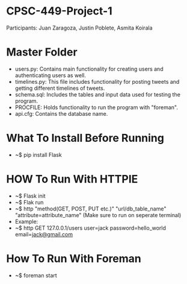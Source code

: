 # CPSC-449-Project-1
  Participants: Juan Zaragoza, Justin Poblete, Asmita Koirala
# Master Folder
  - users.py: Contains main functionality for creating users and authenticating users as well.
  - timelines.py: This file includes functionality for posting tweets and getting different timelines of tweets.
  - schema.sql: Includes the tables and input data used for testing the program.
  - PROCFILE: Holds functionality to run the program with "foreman".
  - api.cfg: Contains the database name.
  
# What To Install Before Running
  - ~$ pip install Flask
  
# HOW To Run With HTTPIE
  - ~$ Flask init
  - ~$ Flak run
  - ~$ http "method(GET, POST, PUT etc.)" "url/db_table_name" "attribute=attribute_name" (Make sure to run on seperate terminal)
  -  Example:
  - ~$ http GET 127.0.0.1/users user=jack password=hello_world email=jack@gmail.com
  
# How To Run With Foreman
  - ~$ foreman start
